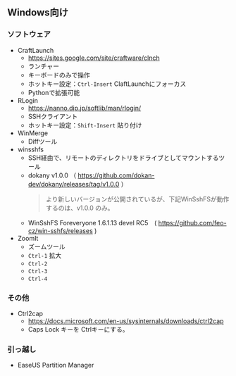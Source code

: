 ## Windows向け

### ソフトウェア
- CraftLaunch
  - https://sites.google.com/site/craftware/clnch
  - ランチャー
  - キーボードのみで操作
  - ホットキー設定：```Ctrl-Insert``` ClaftLaunchにフォーカス
  - Pythonで拡張可能
- RLogin
  - https://nanno.dip.jp/softlib/man/rlogin/
  - SSHクライアント
  - ホットキー設定：```Shift-Insert``` 貼り付け
- WinMerge
  - Diffツール
- winsshfs
  - SSH経由で、リモートのディレクトリをドライブとしてマウントするツール
  - dokany v1.0.0 （ https://github.com/dokan-dev/dokany/releases/tag/v1.0.0 ）
    > より新しいバージョンが公開されているが、下記WinSshFSが動作するのは、v1.0.0 のみ。
  - WinSshFS Foreveryone 1.6.1.13 devel RC5　( https://github.com/feo-cz/win-sshfs/releases )
- ZoomIt
  - ズームツール
  - ```Ctrl-1``` 拡大
  - ```Ctrl-2```
  - ```Ctrl-3```
  - ```Ctrl-4```

### その他
- Ctrl2cap
  - https://docs.microsoft.com/en-us/sysinternals/downloads/ctrl2cap
  - Caps Lock キーを Ctrlキーにする。

### 引っ越し
- EaseUS Partition Manager
